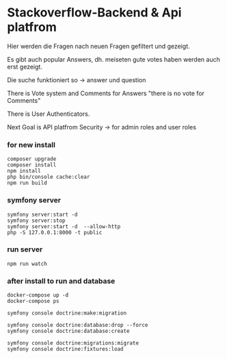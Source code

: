 # Stackoverflow-Backend & Api platfrom

Hier werden die Fragen nach neuen Fragen gefiltert und gezeigt.

Es gibt auch popular Answers, dh. meiseten gute votes haben werden auch erst gezeigt.

Die suche funktioniert so -> answer und question

There is Vote system and Comments for Answers "there is no vote for Comments"

There is User Authenticators.

Next Goal is API platfrom Security -> for admin roles and user roles

### for new install

```
composer upgrade
composer install
npm install
php bin/console cache:clear
npm run build
```

### symfony server

```
symfony server:start -d
symfony server:stop
symfony server:start -d  --allow-http
php -S 127.0.0.1:8000 -t public
```

### run server

```
npm run watch
```

### after install to run and database

```
docker-compose up -d
docker-compose ps

symfony console doctrine:make:migration

symfony console doctrine:database:drop --force
symfony console doctrine:database:create

symfony console doctrine:migrations:migrate
symfony console doctrine:fixtures:load

```
